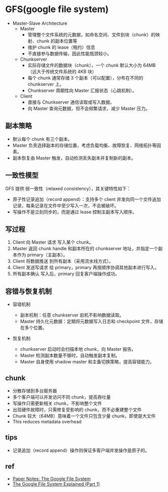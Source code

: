 # GFS(google file system)
+ Master-Slave Architecture
    + Master
        + 管理整个文件系统的元数据，如命名空间、文件到块（chunk）的映射、chunk 的副本位置等
        + 维护 chunk 的 lease（租约）信息
        + 不直接参与数据传输，因此性能瓶颈较小。
    + Chunkserver
        + 实际存储文件的数据块（chunk），一个 chunk 默认大小为 64MB（远大于传统文件系统的 4KB 块）
        + 每个 chunk 通常存储 3 个副本（可以配置），分布在不同的 chunkserver 上。
        + Chunkserver 周期性向 Master 汇报状态（心跳机制）。
    + Client
        + 直接与 Chunkserver 通信读取或写入数据。
        + 向 Master 查询元数据，但不会频繁请求，减少 Master 压力。

## 副本策略
+ 默认每个 chunk 有三个副本。
+ Master 负责选择副本的存储位置，考虑负载均衡、故障恢复、网络拓扑等因素。
+ 副本恢复由 Master 触发，自动检测丢失副本并复制新的副本。


## 一致性模型
GFS 提供 弱一致性（relaxed consistency），其关键特性如下：
+ 原子性记录追加（record append）：支持多个 client 并发向同一个文件追加记录，每条记录在文件中至少写入一次，不会被破坏。
+ 写操作不是立刻同步的，而是通过 lease 控制主副本写入顺序。


## 写过程
1. Client 向 Master 请求 写入某个 chunk。
2. Master 返回 chunk handle 和副本所在的 chunkserver 地址，并指定一个副本作为 primary（主副本）。
3. Client 将数据推送 到所有副本（采用流水线方式）。
4. Client 发送写请求 给 primary，primary 再按顺序协调其他副本进行写入。
5. 所有副本确认 写入后，primary 回复客户端操作成功。


## 容错与恢复机制
+ 容错机制
    + 副本机制：任意 chunkserver 宕机不影响数据读取。
    + Master 持久化元数据：定期将元数据写入日志和 checkpoint 文件，存储在多个位置。

+ 恢复机制
    + chunkserver 启动时会扫描本地 chunk，向 Master 报告。
    + Master 检测副本数量不够时，自动触发副本复制。
    + Master 自身使用 shadow master 和主备切换策略，提高容错能力。

## chunk
+ 分散存储到多台服务器
+ 多个客户端可以并发访问不同 chunk，提高吞吐量
+ 写操作只需更新相关 chunk，不影响整个文件
+ 出现硬件故障时，只需修复受影响的 chunk，而不必重建整个文件
+ Chunk 较大（64MB）意味着一个文件只包含少量 chunk，即使是大文件
+ This reduces metadata overhead

## tips
+ 记录追加（record append）操作则保证多客户端并发操作是原子的。

## ref
+ [Paper Notes: The Google File System](https://distributed-computing-musings.com/2023/07/paper-notes-the-google-file-system/)
+ [The Google File System Explained (Part 1)](https://www.0xkishan.com/blogs/the-google-file-system-explained-part-one)